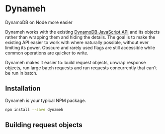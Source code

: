 # Dynameh
DynamoDB on Node more easier

Dynameh works with the existing [DynamoDB JavaScript API](http://docs.aws.amazon.com/AWSJavaScriptSDK/latest/AWS/DynamoDB.html) and its objects rather than wrapping them and hiding the details.  The goal is to make the existing API easier to work with where naturally possible, without ever limiting its power.  Obscure and rarely used flags are still accessible while common operations are quicker to write.

Dynameh makes it easier to: build request objects, unwrap response objects, run large batch requests and run requests concurrently that can't be run in batch.

## Installation

Dynameh is your typical NPM package.

```bash
npm install --save dynameh
```

## Building request objects

